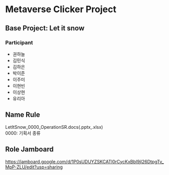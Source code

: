 # Metaverse Clicker Project
## Base Project: Let it snow
### Participant
* 권하늘
* 김민식
* 김하은
* 박이준
* 이주미
* 이현빈
* 이상현
* 유리아   
    
       
Name Rule
----- 
LetItSnow_0000_OperationSR.docs(.pptx,.xlsx)    
0000: 기획서 종류    
      
Role Jamboard
-----
https://jamboard.google.com/d/1P0sUDUYZSKCATl0rCycKxBbl9jl26DtpgTv_MpP-ZLU/edit?usp=sharing   
